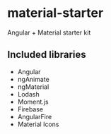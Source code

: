 # material-starter
Angular + Material starter kit

## Included libraries

* Angular
* ngAnimate
* ngMaterial
* Lodash
* Moment.js
* Firebase
* AngularFire
* Material Icons
